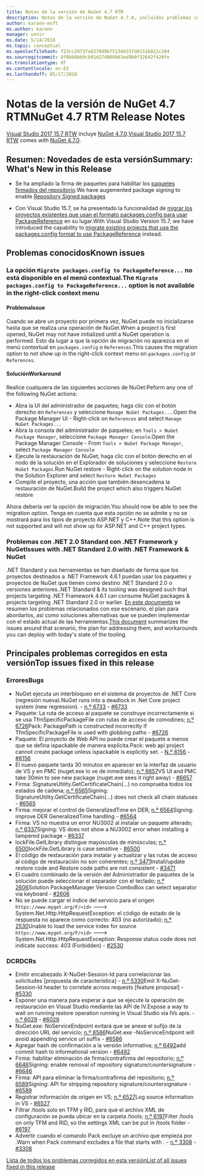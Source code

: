 ```yaml
---
title: Notas de la versión de NuGet 4.7 RTM
description: Notas de la versión de NuGet 4.7.0, incluidos problemas conocidos, correcciones de errores, características agregadas y DCR.
author: karann-msft
ms.author: karann
manager: unnir
ms.date: 5/14/2018
ms.topic: conceptual
ms.openlocfilehash: f23cc2973fa6370d9b7513d415fd8151b822c104
ms.sourcegitcommit: 8f0bb8bb9cb91d27d660963ed9b0f32642f420fe
ms.translationtype: HT
ms.contentlocale: es-ES
ms.lasthandoff: 05/17/2018
---
```

# <a name="nuget-47-rtm-release-notes"></a><span data-ttu-id="4a034-103">Notas de la versión de NuGet 4.7 RTM</span><span class="sxs-lookup"><span data-stu-id="4a034-103">NuGet 4.7 RTM Release Notes</span></span>

<span data-ttu-id="4a034-104">[Visual Studio 2017 15.7 RTW](https://www.visualstudio.com/news/releasenotes/vs2017-relnotes) incluye [NuGet 4.7.0](https://dist.nuget.org/win-x86-commandline/v4.7.0/nuget.exe).</span><span class="sxs-lookup"><span data-stu-id="4a034-104">[Visual Studio 2017 15.7 RTW](https://www.visualstudio.com/news/releasenotes/vs2017-relnotes) comes with [NuGet 4.7.0](https://dist.nuget.org/win-x86-commandline/v4.7.0/nuget.exe).</span></span>

## <a name="summary-whats-new-in-this-release"></a><span data-ttu-id="4a034-105">Resumen: Novedades de esta versión</span><span class="sxs-lookup"><span data-stu-id="4a034-105">Summary: What's New in this Release</span></span>

* <span data-ttu-id="4a034-106">Se ha ampliado la firma de paquetes para habilitar los [paquetes firmados del repositorio](https://github.com/NuGet/Home/wiki/Repository-Signatures).</span><span class="sxs-lookup"><span data-stu-id="4a034-106">We have augemented package signing to enable [Repository Signed packages](https://github.com/NuGet/Home/wiki/Repository-Signatures)</span></span>

* <span data-ttu-id="4a034-107">Con Visual Studio 15.7, se ha presentado la funcionalidad de [migrar los proyectos existentes que usan el formato packages.config para usar PackageReference](https://docs.microsoft.com/en-us/nuget/reference/migrate-packages-config-to-package-reference) en su lugar.</span><span class="sxs-lookup"><span data-stu-id="4a034-107">With Visual Studio Version 15.7, we have introduced the capability to [migrate existing projects that use the packages.config format to use PackageReference](https://docs.microsoft.com/en-us/nuget/reference/migrate-packages-config-to-package-reference) instead.</span></span>

## <a name="known-issues"></a><span data-ttu-id="4a034-108">Problemas conocidos</span><span class="sxs-lookup"><span data-stu-id="4a034-108">Known issues</span></span>

### <a name="the-migrate-packagesconfig-to-packagereference-option-is-not-available-in-the-right-click-context-menu"></a><span data-ttu-id="4a034-109">La opción `Migrate packages.config to PackageReference...` no está disponible en el menú contextual.</span><span class="sxs-lookup"><span data-stu-id="4a034-109">The `Migrate packages.config to PackageReference...` option is not available in the right-click context menu</span></span>

#### <a name="issue"></a><span data-ttu-id="4a034-110">Problema</span><span class="sxs-lookup"><span data-stu-id="4a034-110">Issue</span></span>

<span data-ttu-id="4a034-111">Cuando se abre un proyecto por primera vez, NuGet puede no inicializarse hasta que se realiza una operación de NuGet.</span><span class="sxs-lookup"><span data-stu-id="4a034-111">When a project is first opened, NuGet may not have initialized until a NuGet operation is performed.</span></span> <span data-ttu-id="4a034-112">Esto da lugar a que la opción de migración no aparezca en el menú contextual en `packages.config` o `References`.</span><span class="sxs-lookup"><span data-stu-id="4a034-112">This causes the migration option to not show up in the right-click context menu on `packages.config` or `References`.</span></span>

#### <a name="workaround"></a><span data-ttu-id="4a034-113">Solución</span><span class="sxs-lookup"><span data-stu-id="4a034-113">Workaround</span></span>

<span data-ttu-id="4a034-114">Realice cualquiera de las siguientes acciones de NuGet:</span><span class="sxs-lookup"><span data-stu-id="4a034-114">Peform any one of the following NuGet actions:</span></span>
* <span data-ttu-id="4a034-115">Abra la UI del administrador de paquetes; haga clic con el botón derecho en `References` y seleccione `Manage NuGet Packages...`.</span><span class="sxs-lookup"><span data-stu-id="4a034-115">Open the Package Manager UI - Right-click on `References` and select `Manage NuGet Packages...`</span></span>
* <span data-ttu-id="4a034-116">Abra la consola del administrador de paquetes; en `Tools > NuGet Package Manager`, seleccione `Package Manager Console`.</span><span class="sxs-lookup"><span data-stu-id="4a034-116">Open the Package Manager Console - From `Tools > NuGet Package Manager`, select `Package Manager Console`</span></span>
* <span data-ttu-id="4a034-117">Ejecute la restauración de NuGet; haga clic con el botón derecho en el nodo de la solución en el Explorador de soluciones y seleccione `Restore NuGet Packages`.</span><span class="sxs-lookup"><span data-stu-id="4a034-117">Run NuGet restore - Right-click on the solution node in the Solution Explorer and select `Restore NuGet Packages`</span></span>
* <span data-ttu-id="4a034-118">Compile el proyecto, una acción que también desencadena la restauración de NuGet.</span><span class="sxs-lookup"><span data-stu-id="4a034-118">Build the project which also triggers NuGet restore</span></span>

<span data-ttu-id="4a034-119">Ahora debería ver la opción de migración.</span><span class="sxs-lookup"><span data-stu-id="4a034-119">You should now be able to see the migration option.</span></span> <span data-ttu-id="4a034-120">Tenga en cuenta que esta opción no se admite y no se mostrará para los tipos de proyecto ASP.NET y C++.</span><span class="sxs-lookup"><span data-stu-id="4a034-120">Note that this option is not supported and will not show up for ASP.NET and C++ project types.</span></span>

### <a name="issues-with-net-standard-20-with-net-framework--nuget"></a><span data-ttu-id="4a034-121">Problemas con .NET 2.0 Standard con .NET Framework y NuGet</span><span class="sxs-lookup"><span data-stu-id="4a034-121">Issues with .NET Standard 2.0 with .NET Framework & NuGet</span></span>

<span data-ttu-id="4a034-122">.NET Standard y sus herramientas se han diseñado de forma que los proyectos destinados a .NET Framework 4.6.1 puedan usar los paquetes y proyectos de NuGet que tienen como destino .NET Standard 2.0 o versiones anteriores.</span><span class="sxs-lookup"><span data-stu-id="4a034-122">.NET Standard & its tooling was designed such that projects targeting .NET Framework 4.6.1 can consume NuGet packages & projects targeting .NET Standard 2.0 or earlier.</span></span> <span data-ttu-id="4a034-123">[En este documento](https://github.com/dotnet/standard/issues/481) se resumen los problemas relacionados con ese escenario, el plan para abordarlos, así como soluciones alternativas que se pueden implementar con el estado actual de las herramientas.</span><span class="sxs-lookup"><span data-stu-id="4a034-123">[This document](https://github.com/dotnet/standard/issues/481) summarizes the issues around that scenario, the plan for addressing them, and workarounds you can deploy with today's state of the tooling.</span></span>

## <a name="top-issues-fixed-in-this-release"></a><span data-ttu-id="4a034-124">Principales problemas corregidos en esta versión</span><span class="sxs-lookup"><span data-stu-id="4a034-124">Top issues fixed in this release</span></span>

### <a name="bugs"></a><span data-ttu-id="4a034-125">Errores</span><span class="sxs-lookup"><span data-stu-id="4a034-125">Bugs</span></span>

* <span data-ttu-id="4a034-126">NuGet ejecuta un interbloqueo en el sistema de proyectos de .NET Core (regresión nueva).</span><span class="sxs-lookup"><span data-stu-id="4a034-126">NuGet runs into a deadlock in .Net Core project system (new regression).</span></span><span data-ttu-id="4a034-127"> - [n.º 6733](https://github.com/NuGet/Home/issues/6733)</span><span class="sxs-lookup"><span data-stu-id="4a034-127"> - [#6733](https://github.com/NuGet/Home/issues/6733)</span></span>
* <span data-ttu-id="4a034-128">Paquete: La ruta de acceso al paquete se construye incorrectamente si se usa TfmSpecificPackageFile con rutas de acceso de comodines; [n.º 6726](https://github.com/NuGet/Home/issues/6726)</span><span class="sxs-lookup"><span data-stu-id="4a034-128">Pack: PackagePath is constructed incorrectly if TfmSpecificPackageFile is used with globbing paths - [#6726](https://github.com/NuGet/Home/issues/6726)</span></span>
* <span data-ttu-id="4a034-129">Paquete: El proyecto de Web API no puede crear el paquete a menos que se defina ispackable de manera explícita.</span><span class="sxs-lookup"><span data-stu-id="4a034-129">Pack: web api project cannot create package unless ispackable is explicitly set.</span></span><span data-ttu-id="4a034-130"> - [N.º 6156](https://github.com/NuGet/Home/issues/6156)</span><span class="sxs-lookup"><span data-stu-id="4a034-130"> - [#6156](https://github.com/NuGet/Home/issues/6156)</span></span>
* <span data-ttu-id="4a034-131">El nuevo paquete tarda 30 minutos en aparecer en la interfaz de usuario de VS y en PMC (nuget.exe lo ve de inmediato); [n.º 6657](https://github.com/NuGet/Home/issues/6657)</span><span class="sxs-lookup"><span data-stu-id="4a034-131">VS UI and PMC take 30min to see new package (nuget.exe sees it right away) - [#6657](https://github.com/NuGet/Home/issues/6657)</span></span>
* <span data-ttu-id="4a034-132">Firma: SignatureUtility.GetCertificateChain(...) no comprueba todos los estados de cadena; [n.º 6565](https://github.com/NuGet/Home/issues/6565)</span><span class="sxs-lookup"><span data-stu-id="4a034-132">Signing:  SignatureUtility.GetCertificateChain(...) does not check all chain statuses - [#6565](https://github.com/NuGet/Home/issues/6565)</span></span>
* <span data-ttu-id="4a034-133">Firma: mejorar el control de GeneralizedTime en DER; [n.º 6564](https://github.com/NuGet/Home/issues/6564)</span><span class="sxs-lookup"><span data-stu-id="4a034-133">Signing:  improve DER GeneralizedTime handling - [#6564](https://github.com/NuGet/Home/issues/6564)</span></span>
* <span data-ttu-id="4a034-134">Firma: VS no muestra un error NU3002 al instalar un paquete alterado; [n.º 6337](https://github.com/NuGet/Home/issues/6337)</span><span class="sxs-lookup"><span data-stu-id="4a034-134">Signing: VS does not show a NU3002 error when installing a tampered package - [#6337](https://github.com/NuGet/Home/issues/6337)</span></span>
* <span data-ttu-id="4a034-135">lockFile.GetLibrary distingue mayúsculas de minúsculas; [n.º 6500](https://github.com/NuGet/Home/issues/6500)</span><span class="sxs-lookup"><span data-stu-id="4a034-135">lockFile.GetLibrary is case sensitive - [#6500](https://github.com/NuGet/Home/issues/6500)</span></span>
* <span data-ttu-id="4a034-136">El código de restauración para instalar y actualizar y las rutas de acceso al código de restauración no son coherentes; [n.º 3471](https://github.com/NuGet/Home/issues/3471)</span><span class="sxs-lookup"><span data-stu-id="4a034-136">Install/update restore code and Restore code paths are not consistent - [#3471](https://github.com/NuGet/Home/issues/3471)</span></span>
* <span data-ttu-id="4a034-137">El cuadro combinado de la versión del Administrador de paquetes de la solución puede seleccionar el separador con el teclado; [n.º 2606](https://github.com/NuGet/Home/issues/2606)</span><span class="sxs-lookup"><span data-stu-id="4a034-137">Solution PackageManager Version ComboBox can select separator via keyboard - [#2606](https://github.com/NuGet/Home/issues/2606)</span></span>
* <span data-ttu-id="4a034-138">No se puede cargar el índice del servicio para el origen `https://www.myget.org/F/<id>` ---> System.Net.Http.HttpRequestException: el código de estado de la respuesta no aparece como correcto: 403 (no autorizado); [n.º 2530](https://github.com/NuGet/Home/issues/2530)</span><span class="sxs-lookup"><span data-stu-id="4a034-138">Unable to load the service index for source `https://www.myget.org/F/<id>` ---> System.Net.Http.HttpRequestException: Response status code does not indicate success: 403 (Forbidden) - [#2530](https://github.com/NuGet/Home/issues/2530)</span></span>

### <a name="dcrs"></a><span data-ttu-id="4a034-139">DCR</span><span class="sxs-lookup"><span data-stu-id="4a034-139">DCRs</span></span>

* <span data-ttu-id="4a034-140">Emitir encabezado X-NuGet-Session-Id para correlacionar las solicitudes [propuesta de característica] - [n.º 5330](https://github.com/NuGet/Home/issues/5330)</span><span class="sxs-lookup"><span data-stu-id="4a034-140">Emit X-NuGet-Session-Id header to correlate across requests [feature proposal] - [#5330](https://github.com/NuGet/Home/issues/5330)</span></span>
* <span data-ttu-id="4a034-141">Exponer una manera para esperar a que se ejecute la operación de restauración en Visual Studio mediante las API de IV.</span><span class="sxs-lookup"><span data-stu-id="4a034-141">Expose a way to wait on running restore operation running in Visual Studio via IVs apis.</span></span><span data-ttu-id="4a034-142"> - [n.º 6029](https://github.com/NuGet/Home/issues/6029)</span><span class="sxs-lookup"><span data-stu-id="4a034-142"> - [#6029](https://github.com/NuGet/Home/issues/6029)</span></span>
* <span data-ttu-id="4a034-143">NuGet.exe: NoServiceEndpoint evitará que se anexe el sufijo de la dirección URL del servicio; [n.º 6586](https://github.com/NuGet/Home/issues/6586)</span><span class="sxs-lookup"><span data-stu-id="4a034-143">NuGet.exe -NoServiceEndpoint will avoid appending service url suffix - [#6586](https://github.com/NuGet/Home/issues/6586)</span></span>
* <span data-ttu-id="4a034-144">Agregar hash de confirmación a la versión informativa; [n.º 6492](https://github.com/NuGet/Home/issues/6492)</span><span class="sxs-lookup"><span data-stu-id="4a034-144">add commit hash to informational version - [#6492](https://github.com/NuGet/Home/issues/6492)</span></span>
* <span data-ttu-id="4a034-145">Firma: habilitar eliminación de firma/contrafirma del repositorio; [n.º 6646](https://github.com/NuGet/Home/issues/6646)</span><span class="sxs-lookup"><span data-stu-id="4a034-145">Signing:  enable removal of repository signature/countersignature - [#6646](https://github.com/NuGet/Home/issues/6646)</span></span>
* <span data-ttu-id="4a034-146">Firma: API para eliminar la firma/contrafirma del repositorio; [n.º 6589](https://github.com/NuGet/Home/issues/6589)</span><span class="sxs-lookup"><span data-stu-id="4a034-146">Signing:  API for stripping repository signature/countersignature - [#6589](https://github.com/NuGet/Home/issues/6589)</span></span>
* <span data-ttu-id="4a034-147">Registrar información de origen en VS; [n.º 6527](https://github.com/NuGet/Home/issues/6527)</span><span class="sxs-lookup"><span data-stu-id="4a034-147">Log source information in VS - [#6527](https://github.com/NuGet/Home/issues/6527)</span></span>
* <span data-ttu-id="4a034-148">Filtrar /tools solo en TFM y RID, para que el archivo XML de configuración se pueda ubicar en la carpeta /tools; [n.º 6197](https://github.com/NuGet/Home/issues/6197)</span><span class="sxs-lookup"><span data-stu-id="4a034-148">Filter /tools on only TFM and RID, so the settings XML can be put in /tools folder - [#6197](https://github.com/NuGet/Home/issues/6197)</span></span>
* <span data-ttu-id="4a034-149">Advertir cuando el comando Pack excluye un archivo que empieza por .</span><span class="sxs-lookup"><span data-stu-id="4a034-149">Warn when Pack command excludes a file that starts with .</span></span><span data-ttu-id="4a034-150">  - [n.º 3308](https://github.com/NuGet/Home/issues/3308)</span><span class="sxs-lookup"><span data-stu-id="4a034-150">  - [#3308](https://github.com/NuGet/Home/issues/3308)</span></span>

[<span data-ttu-id="4a034-151">Lista de todos los problemas corregidos en esta versión</span><span class="sxs-lookup"><span data-stu-id="4a034-151">List of all issues fixed in this release</span></span>](https://github.com/NuGet/Home/issues?q=is%3Aissue+is%3Aclosed+milestone%3A%224.7")
